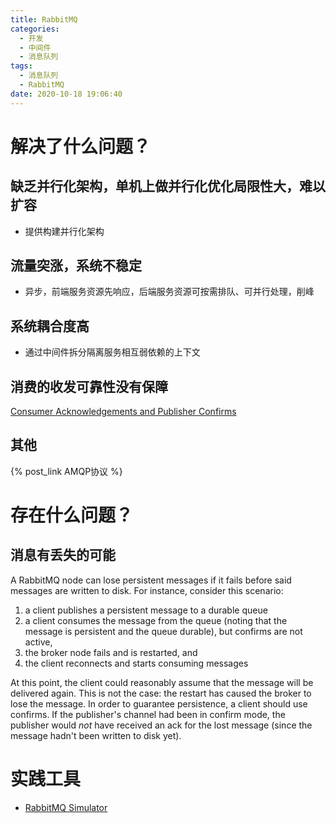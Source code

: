 ```yaml
---
title: RabbitMQ
categories:
  - 开发
  - 中间件
  - 消息队列
tags:
  - 消息队列
  - RabbitMQ
date: 2020-10-18 19:06:40
---
```


# 解决了什么问题？

## 缺乏并行化架构，单机上做并行化优化局限性大，难以扩容

* 提供构建并行化架构

## 流量突涨，系统不稳定

* 异步，前端服务资源先响应，后端服务资源可按需排队、可并行处理，削峰

## 系统耦合度高

* 通过中间件拆分隔离服务相互弱依赖的上下文

## 消费的收发可靠性没有保障

[Consumer Acknowledgements and Publisher Confirms](https://www.rabbitmq.com/confirms.html)

## 其他

{% post_link AMQP协议 %}


# 存在什么问题？

## 消息有丢失的可能

A RabbitMQ node can lose persistent messages if it fails before said messages are written to disk. For instance, consider this scenario:

1.  a client publishes a persistent message to a durable queue
2.  a client consumes the message from the queue (noting that the message is persistent and the queue durable), but confirms are not active,
3.  the broker node fails and is restarted, and
4.  the client reconnects and starts consuming messages

At this point, the client could reasonably assume that the message will be delivered again. This is not the case: the restart has caused the broker to lose the message. In order to guarantee persistence, a client should use confirms. If the publisher's channel had been in confirm mode, the publisher would *not* have received an ack for the lost message (since the message hadn't been written to disk yet).



# 实践工具

* [RabbitMQ Simulator](http://tryrabbitmq.com/)